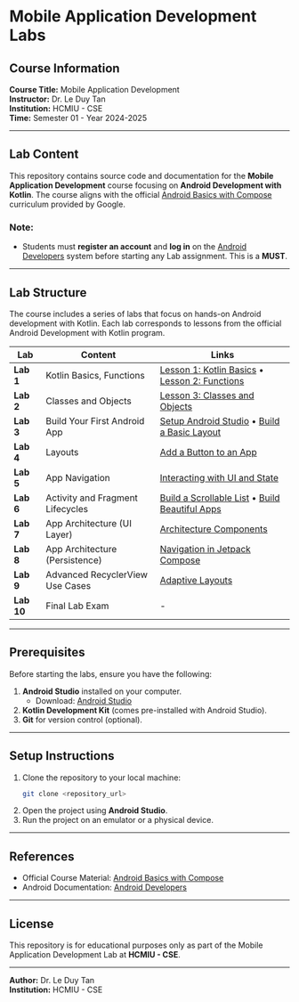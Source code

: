# Mobile Application Development Labs

## Course Information
**Course Title:** Mobile Application Development  
**Instructor:** Dr. Le Duy Tan  
**Institution:** HCMIU - CSE  
**Time:** Semester 01 - Year 2024-2025

---

## Lab Content
This repository contains source code and documentation for the **Mobile Application Development** course focusing on **Android Development with Kotlin**. The course aligns with the official [Android Basics with Compose](https://developer.android.com/courses/android-basics-compose/course) curriculum provided by Google.

### Note:
- Students must **register an account** and **log in** on the [Android Developers](https://developer.android.com) system before starting any Lab assignment. This is a **MUST**.

---

## Lab Structure
The course includes a series of labs that focus on hands-on Android development with Kotlin. Each lab corresponds to lessons from the official Android Development with Kotlin program.

| **Lab**    | **Content**                                | **Links**                                                                                                                              |
|------------|-------------------------------------------|----------------------------------------------------------------------------------------------------------------------------------------|
| **Lab 1**  | Kotlin Basics, Functions                  | [Lesson 1: Kotlin Basics](https://developer.android.com/courses/android-basics-compose/unit-1)  •  [Lesson 2: Functions](https://developer.android.com/courses/android-basics-compose/unit-1) |
| **Lab 2**  | Classes and Objects                      | [Lesson 3: Classes and Objects](https://developer.android.com/courses/android-basics-compose/unit-1)                                   |
| **Lab 3**  | Build Your First Android App             | [Setup Android Studio](https://developer.android.com/courses/android-basics-compose/unit-1)  •  [Build a Basic Layout](https://developer.android.com/courses/android-basics-compose/unit-1) |
| **Lab 4**  | Layouts                                  | [Add a Button to an App](https://developer.android.com/courses/android-basics-compose/unit-1)                                          |
| **Lab 5**  | App Navigation                           | [Interacting with UI and State](https://developer.android.com/courses/android-basics-compose/unit-1)                                   |
| **Lab 6**  | Activity and Fragment Lifecycles         | [Build a Scrollable List](https://developer.android.com/courses/android-basics-compose/unit-1)  •  [Build Beautiful Apps](https://developer.android.com/courses/android-basics-compose/unit-1) |
| **Lab 7**  | App Architecture (UI Layer)              | [Architecture Components](https://developer.android.com/courses/android-basics-compose/unit-1)                                         |
| **Lab 8**  | App Architecture (Persistence)           | [Navigation in Jetpack Compose](https://developer.android.com/courses/android-basics-compose/unit-1)                                   |
| **Lab 9**  | Advanced RecyclerView Use Cases          | [Adaptive Layouts](https://developer.android.com/courses/android-basics-compose/unit-1)                                                |
| **Lab 10** | Final Lab Exam                           | -                                                                                                                                    |

---

## Prerequisites
Before starting the labs, ensure you have the following:
1. **Android Studio** installed on your computer. 
   - Download: [Android Studio](https://developer.android.com/studio)
2. **Kotlin Development Kit** (comes pre-installed with Android Studio).
3. **Git** for version control (optional).

---

## Setup Instructions
1. Clone the repository to your local machine:
   ```bash
   git clone <repository_url>
   ```
2. Open the project using **Android Studio**.
3. Run the project on an emulator or a physical device.

---

## References
- Official Course Material: [Android Basics with Compose](https://developer.android.com/courses/android-basics-compose/course)
- Android Documentation: [Android Developers](https://developer.android.com)

---

## License
This repository is for educational purposes only as part of the Mobile Application Development Lab at **HCMIU - CSE**.

---

**Author:** Dr. Le Duy Tan  
**Institution:** HCMIU - CSE
